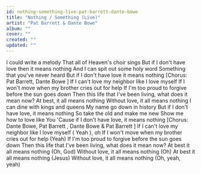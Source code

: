 ```yaml
---
id: nothing-something-live-pat-barrett-dante-bowe
title: "Nothing / Something (Live)"
artist: "Pat Barrett & Dante Bowe"
album: ""
cover: ""
created: ""
updated: ""
---
```


I could write a melody
That all of Heaven's choir sings
But if I don't have love then it means nothing
And I can spit out some holy word
Something that you've never heard
But if I don't have love it means nothing
[Chorus: Pat Barrett, 
Dante Bowe
]
If I can't love my neighbor like I love myself
If I won't move when my brother cries out for help
If I'm too proud to forgive before the sun goes down
Then this life that I've been living, what does it mean now?
At best, it all means nothing
Without love, it all means nothing
I can dine with kings and queens
My name go down in history
But if I don't have love, it means nothing
So take the old and make me new
Show me how to love like You
'Cause if I don't have love, it means nothing
[Chorus: Dante Bowe, 
Pat Barrett
, 
Dante Bowe & Pat Barrett
]
If I can't love my neighbor like I love myself (
Yeah
), oh
If I won't move when my brother cries out for help
 (Yeah)
If I'm too proud to forgive before the sun goes down
Then this life that I've been living, what does it mean now?
At best it all means nothing
 (Oh, God)
Without love, it all means nothing
 (Oh)
At best it all means nothing
 (Jesus)
Without love, it all means nothing
 (Oh, yeah, yeah)